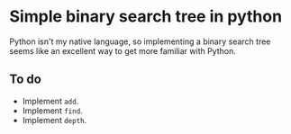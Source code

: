 # Simple binary search tree in python

Python isn't my native language, so implementing a binary
search tree seems like an excellent way to get more familiar
with Python.

## To do

* Implement `add`.
* Implement `find`.
* Implement `depth`.
